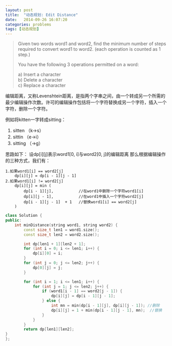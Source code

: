 ```yaml
---
layout: post
title:  "动态规划: Edit Distance"
date:   2014-09-26 16:07:20
categories: problems
tags: [动态规划]
---
```


>Given two words word1 and word2, find the minimum number of steps required to convert word1 to word2. (each operation is counted as 1 step.)
>
>You have the following 3 operations permitted on a word:
>
>a) Insert a character<br>
>b) Delete a character<br>
>c) Replace a character<br>


编辑距离，又称Levenshtein距离，是指两个字串之间，由一个转成另一个所需的最少编辑操作次数。许可的编辑操作包括将一个字符替换成另一个字符，插入一个字符，删除一个字符。

例如将kitten一字转成sitting：

1. sitten （k→s）
2. sittin （e→i）
3. sitting （→g）

思路如下：
设dp[i][j]表示word1[0, i]与word2[0, j]的编辑距离
那么根据编辑操作的三种方式，我们有：

```
1.如果word1[i] == word2[j]
    dp[i][j] = dp[i - 1][j - 1]
2.如果word1[i] != word2[j]
    dp[i][j] = min (
        dp[i - 1][j],           //在word1中删除一个字符word1[i]
        dp[i][j - 1],           //在word1中插入一个字符word2[j]
        dp[i - 1][j - 1]  + 1   //替换word1[i] == word2[j]
    )
```

``` cpp
class Solution {
public:
    int minDistance(string word1, string word2) {
        const size_t len1 = word1.size();
        const size_t len2 = word2.size();

        int dp[len1 + 1][len2 + 1];
        for (int i = 0; i <= len1; i++) {
            dp[i][0] = i;
        }
        for (int j = 0; j <= len2; j++) {
            dp[0][j] = j;
        }

        for (int i = 1; i <= len1; i++) {
            for (int j = 1; j <= len2; j++) {
                if (word1[i - 1] == word2[j - 1]) {
                    dp[i][j] = dp[i - 1][j - 1];
                } else {
                    int mn = min(dp[i - 1][j], dp[i][j - 1]); //删除
                    dp[i][j] = 1 + min(dp[i - 1][j - 1], mn);  //替换
                }
            }
        }
        return dp[len1][len2];
}
};
```